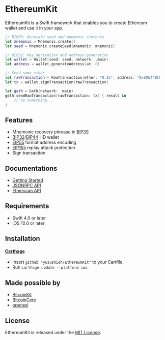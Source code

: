 # EthereumKit

EthereumKit is a Swift framework that enables you to create Ethereum wallet and use it in your app.

```swift
// BIP39: Generate seed and mnemonic sentence.
let mnemonic = Mnemonic.create()
let seed = Mnemonic.createSeed(mnemonic: mnemonic)

// BIP32: Key derivation and address generation
let wallet = Wallet(seed: seed, network: .main)
let address = wallet.generateAddress(at: 0)

// Send some ether
let rawTransaction = RawTransaction(ether: "0.15", address: "0x88b44BC83add758A3642130619D61682282850Df", nonce: 2)
let tx = wallet.signTransaction(rawTransaction)

let geth = Geth(network: .main)
geth.sendRawTransaction(rawTransaction: tx) { result in 
    // Do something...
}
```

## Features
- Mnemonic recovery phrease in [BIP39](https://github.com/bitcoin/bips/blob/master/bip-0039.mediawiki)
- [BIP32](https://github.com/bitcoin/bips/blob/master/bip-0032.mediawiki)/[BIP44](https://github.com/bitcoin/bips/blob/master/bip-0044.mediawiki) HD wallet
- [EIP55](https://github.com/ethereum/EIPs/blob/master/EIPS/eip-55.md) format address encoding
- [EIP155](https://github.com/ethereum/EIPs/blob/master/EIPS/eip-155.md) replay attack protection
- Sign transaction

## Documentations

- [Getting Started](Documentation/GettingStarted.md)
- [JSONRPC API](Documentation/JSONRPC.md)
- [Etherscan API](Documentation/Etherscan.md)

## Requirements

- Swift 4.0 or later
- iOS 10.0 or later

## Installation
#### [Carthage](https://github.com/Carthage/Carthage)

- Insert `github "yuzushioh/EthereumKit"` to your Cartfile.
- Run `carthage update --platform ios`.

## Made possible by
- [BitcoinKit](https://github.com/kishikawakatsumi/BitcoinKit)
- [BitcoinCore](https://github.com/oleganza/CoreBitcoin)
- [openssl](https://github.com/openssl/openssl)

## License
EthereumKit is released under the [MIT License](LICENSE.md).
